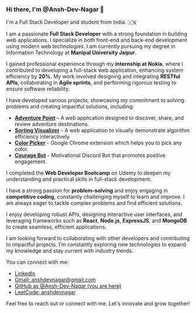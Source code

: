 ### Hi there, I'm @Ansh-Dev-Nagar 👋

I'm a Full Stack Developer and student from India. 🇮🇳

I am a passionate **Full Stack Developer** with a strong foundation in building web applications. I specialize in both front-end and back-end development using modern web technologies. I am currently pursuing my degree in Information Technology at **Manipal University Jaipur**.

I gained professional experience through my **internship at Nokia**, where I contributed to developing a full-stack web application, enhancing system efficiency by **20%**. My work involved designing and integrating **RESTful APIs**, collaborating in **Agile sprints**, and performing rigorous testing to ensure software reliability.

I have developed various projects, showcasing my commitment to solving problems and creating impactful solutions, including:

- [**Adventure Point**](https://github.com/Ansh-Dev-Nagar/Adventure_Point) – A web application designed to discover, share, and review adventure destinations.
- [**Sorting Visualizer**](https://github.com/Ansh-Dev-Nagar/sorting_visualizer) - A web application to visually demonstrate algorithm efficiency interactively.
- [**Color Picker**](https://github.com/Ansh-Dev-Nagar/color_picker) - Google Chrome extension which helps you to pick any color.
- [**Courage Bot**](https://github.com/Ansh-Dev-Nagar/courage_bot) - Motivational Discord Bot that promotes positive engagement.

I completed the **Web Developer Bootcamp** on Udemy to deepen my understanding and practical skills in full-stack development.

I have a strong passion for **problem-solving** and enjoy engaging in **competitive coding**, constantly challenging myself to learn and improve. I am always eager to tackle complex problems and find efficient solutions.

I enjoy developing robust APIs, designing interactive user interfaces, and leveraging frameworks such as **React**, **Node.js**, **ExpressJS**, and **MongoDB** to create seamless, efficient applications.

I am looking forward to collaborating with other developers and contributing to impactful projects. I'm constantly exploring new technologies to expand my knowledge and stay current with industry trends.

You can connect with me:

- [LinkedIn](https://linkedin.com/in/ansh-dev-nagar)
- [Gmail: anshdevnagar@gmail.com](mailto:anshdevnagar@gmail.com)
- [GitHub as @Ansh-Dev-Nagar (you are here)](https://github.com/Ansh-Dev-Nagar)
- [LeetCode: anshdevnagar](https://www.leetcode.com/anshdevnagar)

Feel free to reach out or connect with me. Let's innovate and grow together!




<!---
Ansh-Dev-Nagar/Ansh-Dev-Nagar is a ✨ special ✨ repository because its `README.md` (this file) appears on your GitHub profile.
You can click the Preview link to take a look at your changes.
--->
